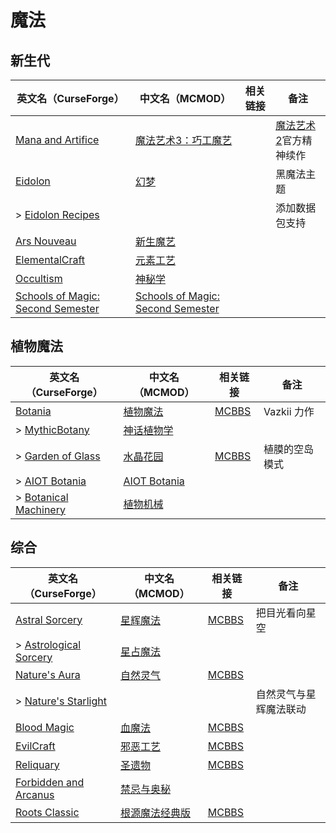 # 魔法

## 新生代

| 英文名（CurseForge）                                                                                               | 中文名（MCMOD）                                                           | 相关链接 | 备注                                                          |
| ------------------------------------------------------------------------------------------------------------------ | ------------------------------------------------------------------------- | -------- | ------------------------------------------------------------- |
| [Mana and Artifice](https://www.curseforge.com/minecraft/mc-mods/mana-and-artifice)                                | [魔法艺术3：巧工魔艺](https://www.mcmod.cn/class/2773.html)               |          | [魔法艺术 2](https://www.mcmod.cn/class/203.html)官方精神续作 |
| [Eidolon](https://www.curseforge.com/minecraft/mc-mods/eidolon)                                                    | [幻梦](https://www.mcmod.cn/class/3469.html)                              |          | 黑魔法主题                                                    |
| > [Eidolon Recipes](https://www.curseforge.com/minecraft/mc-mods/eidolon-recipes)                                  |                                                                           |          | 添加数据包支持                                                |
| [Ars Nouveau](https://www.curseforge.com/minecraft/mc-mods/ars-nouveau)                                            | [新生魔艺](https://www.mcmod.cn/class/3468.html)                          |          |                                                               |
| [ElementalCraft](https://www.curseforge.com/minecraft/mc-mods/elemental-craft)                                     | [元素工艺](https://www.mcmod.cn/class/3504.html)                          |          |                                                               |
| [Occultism](https://www.curseforge.com/minecraft/mc-mods/occultism)                                                | [神秘学](https://www.mcmod.cn/class/3986.html)                            |          |                                                               |
| [Schools of Magic: Second Semester](https://www.curseforge.com/minecraft/mc-mods/schools-of-magic-second-semester) | [Schools of Magic: Second Semester](https://www.mcmod.cn/class/4549.html) |          |                                                               |

## 植物魔法

| 英文名（CurseForge）                                                                      | 中文名（MCMOD）                                      | 相关链接                                              | 备注           |
| ----------------------------------------------------------------------------------------- | ---------------------------------------------------- | ----------------------------------------------------- | -------------- |
| [Botania](https://www.curseforge.com/minecraft/mc-mods/botania)                           | [植物魔法](https://www.mcmod.cn/class/332.html)      | [MCBBS](https://www.mcbbs.net/thread-722470-1-1.html) | Vazkii 力作    |
| > [MythicBotany](https://www.curseforge.com/minecraft/mc-mods/mythicbotany)               | [神话植物学](https://www.mcmod.cn/class/3644.html)   |                                                       |                |
| > [Garden of Glass](https://www.curseforge.com/minecraft/mc-mods/botania-garden-of-glass) | [水晶花园](https://www.mcmod.cn/class/645.html)      | [MCBBS](https://www.mcbbs.net/thread-541959-1-1.html) | 植膜的空岛模式 |
| > [AIOT Botania](https://www.curseforge.com/minecraft/mc-mods/aiot-botania)               | [AIOT Botania](https://www.mcmod.cn/class/1544.html) |                                                       |                |
| > [Botanical Machinery](https://www.curseforge.com/minecraft/mc-mods/botanical-machinery) | [植物机械](https://www.mcmod.cn/class/3141.html)     |                                                       |                |

## 综合

| 英文名（CurseForge）                                                                        | 中文名（MCMOD）                                        | 相关链接                                              | 备注                   |
| ------------------------------------------------------------------------------------------- | ------------------------------------------------------ | ----------------------------------------------------- | ---------------------- |
| [Astral Sorcery](https://www.curseforge.com/minecraft/mc-mods/astral-sorcery)               | [星辉魔法](https://www.mcmod.cn/class/639.html)        | [MCBBS](https://www.mcbbs.net/thread-710454-1-1.html) | 把目光看向星空         |
| > [Astrological Sorcery](https://www.curseforge.com/minecraft/mc-mods/astrological-sorcery) | [星占魔法](https://www.mcmod.cn/class/3253.html)       |                                                       |                        |
| [Nature's Aura](https://www.curseforge.com/minecraft/mc-mods/natures-aura)                  | [自然灵气](https://www.mcmod.cn/class/1547.html)       | [MCBBS](https://www.mcbbs.net/thread-858351-1-1.html) |                        |
| > [Nature's Starlight](https://www.curseforge.com/minecraft/mc-mods/natures-starlight)      |                                                        |                                                       | 自然灵气与星辉魔法联动 |
| [Blood Magic](https://www.curseforge.com/minecraft/mc-mods/blood-magic)                     | [血魔法](https://www.mcmod.cn/class/528.html)          | [MCBBS](https://www.mcbbs.net/thread-566726-1-1.html) |                        |
| [EvilCraft](https://www.curseforge.com/minecraft/mc-mods/evilcraft)                         | [邪恶工艺](https://www.mcmod.cn/class/352.html)        | [MCBBS](https://www.mcbbs.net/thread-420085-1-1.html) |                        |
| [Reliquary](https://www.curseforge.com/minecraft/mc-mods/reliquary-v1-3)                    | [圣遗物](https://www.mcmod.cn/class/525.html)          | [MCBBS](https://www.mcbbs.net/thread-842186-1-1.html) |                        |
| [Forbidden and Arcanus](https://www.curseforge.com/minecraft/mc-mods/forbidden-arcanus)     | [禁忌与奥秘](https://www.mcmod.cn/class/2226.html)     |                                                       |                        |
| [Roots Classic](https://www.curseforge.com/minecraft/mc-mods/roots-classic)                 | [根源魔法经典版](https://www.mcmod.cn/class/1490.html) | [MCBBS](https://www.mcbbs.net/thread-849484-1-1.html) |                        |
